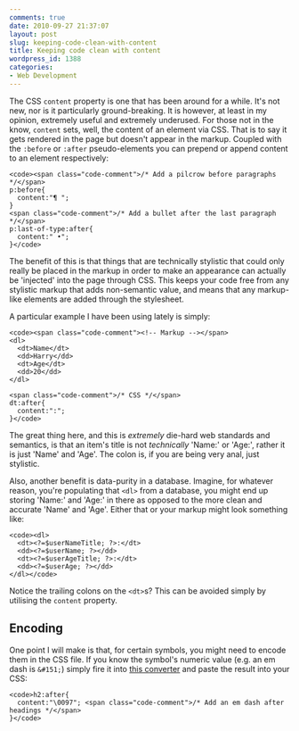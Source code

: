 ```yaml
---
comments: true
date: 2010-09-27 21:37:07
layout: post
slug: keeping-code-clean-with-content
title: Keeping code clean with content
wordpress_id: 1388
categories:
- Web Development
---
```


The CSS `content` property is one that has been around for a while. It's not new, nor is it particularly ground-breaking. It is however, at least in my opinion, extremely useful and extremely underused. For those not in the know, `content` sets, well, the content of an element via CSS. That is to say it gets rendered in the page but doesn't appear in the markup. Coupled with the `:before` or `:after` pseudo-elements you can prepend or append content to an element respectively:




    
    <code><span class="code-comment">/* Add a pilcrow before paragraphs */</span>
    p:before{
      content:"¶ ";
    }
    <span class="code-comment">/* Add a bullet after the last paragraph */</span>
    p:last-of-type:after{
      content:" •";
    }</code>



The benefit of this is that things that are technically stylistic that could only really be placed in the markup in order to make an appearance can actually be 'injected' into the page through CSS. This keeps your code free from any stylistic markup that adds non-semantic value, and means that any markup-like elements are added through the stylesheet.

A particular example I have been using lately is simply:


    
    <code><span class="code-comment"><!-- Markup --></span>
    <dl>
      <dt>Name</dt>
      <dd>Harry</dd>
      <dt>Age</dt>
      <dd>20</dd>
    </dl>
    
    <span class="code-comment">/* CSS */</span>
    dt:after{
      content:":";
    }</code>



The great thing here, and this is _extremely_ die-hard web standards and semantics, is that an item's title is not _technically_ 'Name:' or 'Age:', rather it is just 'Name' and 'Age'. The colon is, if you are being very anal, just stylistic.

Also, another benefit is data-purity in a database. Imagine, for whatever reason, you're populating that `<dl>` from a database, you might end up storing 'Name:' and 'Age:' in there as opposed to the more clean and accurate 'Name' and 'Age'. Either that or your markup might look something like:


    
    <code><dl>
      <dt><?=$userNameTitle; ?>:</dt>
      <dd><?=$userName; ?></dd>
      <dt><?=$userAgeTitle; ?>:</dt>
      <dd><?=$userAge; ?></dd>
    </dl></code>



Notice the trailing colons on the `<dt>`s? This can be avoided simply by utilising the `content` property.



## Encoding



One point I will make is that, for certain symbols, you might need to encode them in the CSS file. If you know the symbol's numeric value (e.g. an em dash is `&#151;`) simply fire it into [this converter](http://www.evotech.net/articles/testjsentities.html) and paste the result into your CSS:


    
    <code>h2:after{
      content:"\0097"; <span class="code-comment">/* Add an em dash after headings */</span>
    }</code>
